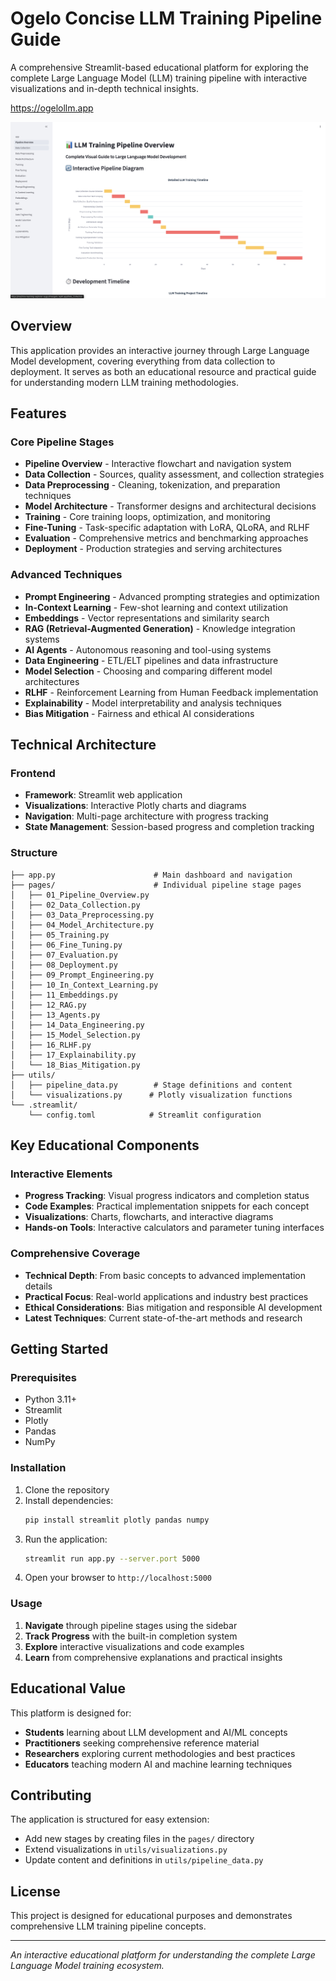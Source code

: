 # Ogelo Concise LLM Training Pipeline Guide

A comprehensive Streamlit-based educational platform for exploring the complete Large Language Model (LLM) training pipeline with interactive visualizations and in-depth technical insights.

https://ogelollm.app

![LLM Training Guide](screenshot/llm_guide.png)

## Overview

This application provides an interactive journey through Large Language Model development, covering everything from data collection to deployment. It serves as both an educational resource and practical guide for understanding modern LLM training methodologies.

## Features

### Core Pipeline Stages
- **Pipeline Overview** - Interactive flowchart and navigation system
- **Data Collection** - Sources, quality assessment, and collection strategies
- **Data Preprocessing** - Cleaning, tokenization, and preparation techniques
- **Model Architecture** - Transformer designs and architectural decisions
- **Training** - Core training loops, optimization, and monitoring
- **Fine-Tuning** - Task-specific adaptation with LoRA, QLoRA, and RLHF
- **Evaluation** - Comprehensive metrics and benchmarking approaches
- **Deployment** - Production strategies and serving architectures

### Advanced Techniques
- **Prompt Engineering** - Advanced prompting strategies and optimization
- **In-Context Learning** - Few-shot learning and context utilization
- **Embeddings** - Vector representations and similarity search
- **RAG (Retrieval-Augmented Generation)** - Knowledge integration systems
- **AI Agents** - Autonomous reasoning and tool-using systems
- **Data Engineering** - ETL/ELT pipelines and data infrastructure
- **Model Selection** - Choosing and comparing different model architectures
- **RLHF** - Reinforcement Learning from Human Feedback implementation
- **Explainability** - Model interpretability and analysis techniques
- **Bias Mitigation** - Fairness and ethical AI considerations

## Technical Architecture

### Frontend
- **Framework**: Streamlit web application
- **Visualizations**: Interactive Plotly charts and diagrams
- **Navigation**: Multi-page architecture with progress tracking
- **State Management**: Session-based progress and completion tracking

### Structure
```
├── app.py                      # Main dashboard and navigation
├── pages/                      # Individual pipeline stage pages
│   ├── 01_Pipeline_Overview.py
│   ├── 02_Data_Collection.py
│   ├── 03_Data_Preprocessing.py
│   ├── 04_Model_Architecture.py
│   ├── 05_Training.py
│   ├── 06_Fine_Tuning.py
│   ├── 07_Evaluation.py
│   ├── 08_Deployment.py
│   ├── 09_Prompt_Engineering.py
│   ├── 10_In_Context_Learning.py
│   ├── 11_Embeddings.py
│   ├── 12_RAG.py
│   ├── 13_Agents.py
│   ├── 14_Data_Engineering.py
│   ├── 15_Model_Selection.py
│   ├── 16_RLHF.py
│   ├── 17_Explainability.py
│   └── 18_Bias_Mitigation.py
├── utils/
│   ├── pipeline_data.py        # Stage definitions and content
│   └── visualizations.py      # Plotly visualization functions
└── .streamlit/
    └── config.toml            # Streamlit configuration
```

## Key Educational Components

### Interactive Elements
- **Progress Tracking**: Visual progress indicators and completion status
- **Code Examples**: Practical implementation snippets for each concept
- **Visualizations**: Charts, flowcharts, and interactive diagrams
- **Hands-on Tools**: Interactive calculators and parameter tuning interfaces

### Comprehensive Coverage
- **Technical Depth**: From basic concepts to advanced implementation details
- **Practical Focus**: Real-world applications and industry best practices
- **Ethical Considerations**: Bias mitigation and responsible AI development
- **Latest Techniques**: Current state-of-the-art methods and research

## Getting Started

### Prerequisites
- Python 3.11+
- Streamlit
- Plotly
- Pandas
- NumPy

### Installation
1. Clone the repository
2. Install dependencies:
   ```bash
   pip install streamlit plotly pandas numpy
   ```
3. Run the application:
   ```bash
   streamlit run app.py --server.port 5000
   ```
4. Open your browser to `http://localhost:5000`

### Usage
1. **Navigate** through pipeline stages using the sidebar
2. **Track Progress** with the built-in completion system
3. **Explore** interactive visualizations and code examples
4. **Learn** from comprehensive explanations and practical insights

## Educational Value

This platform is designed for:
- **Students** learning about LLM development and AI/ML concepts
- **Practitioners** seeking comprehensive reference material
- **Researchers** exploring current methodologies and best practices
- **Educators** teaching modern AI and machine learning techniques

## Contributing

The application is structured for easy extension:
- Add new stages by creating files in the `pages/` directory
- Extend visualizations in `utils/visualizations.py`
- Update content and definitions in `utils/pipeline_data.py`

## License

This project is designed for educational purposes and demonstrates comprehensive LLM training pipeline concepts.

---

*An interactive educational platform for understanding the complete Large Language Model training ecosystem.*
